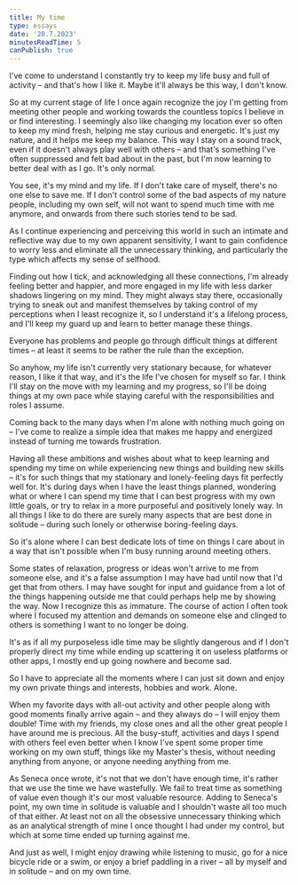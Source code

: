 ```yaml
---
title: My time
type: essays
date: '20.7.2023'
minutesReadTime: 5
canPublish: true
---
```


I've come to understand I constantly try to keep my life busy and full of activity – and that's how I like it. Maybe it'll always be this way, I don't know. 

So at my current stage of life I once again recognize the joy I'm getting from meeting other people and working towards the countless topics I believe in or find interesting. I seemingly also like changing my location ever so often to keep my mind fresh, helping me stay curious and energetic. It's just my nature, and it helps me keep my balance. This way I stay on a sound track, even if it doesn't always play well with others – and that's something I've often suppressed and felt bad about in the past, but I'm now learning to better deal with as I go. It's only normal.

You see, it's my mind and my life. If I don't take care of myself, there's no one else to save me. If I don't control some of the bad aspects of my nature people, including my own self, will not want to spend much time with me anymore, and onwards from there such stories tend to be sad.

As I continue experiencing and perceiving this world in such an intimate and reflective way due to my own apparent sensitivity, I want to gain confidence to worry less and eliminate all the unnecessary thinking, and particularly the type which affects my sense of selfhood. 

Finding out how I tick, and acknowledging all these connections, I'm already feeling better and happier, and more engaged in my life with less darker shadows lingering on my mind. They might always stay there, occasionally trying to sneak out and manifest themselves by taking control of my perceptions when I least recognize it, so I understand it's a lifelong process, and I'll keep my guard up and learn to better manage these things. 

Everyone has problems and people go through difficult things at different times – at least it seems to be rather the rule than the exception. 

So anyhow, my life isn't currently very stationary because, for whatever reason, I like it that way, and it's the life I've chosen for myself so far. I think I'll stay on the move with my learning and my progress, so I'll be doing things at my own pace while staying careful with the responsibilities and roles I assume. 

Coming back to the many days when I'm alone with nothing much going on – I've come to realize a simple idea that makes me happy and energized instead of turning me towards frustration.

Having all these ambitions and wishes about what to keep learning and spending my time on while experiencing new things and building new skills – it's for such things that my stationary and lonely-feeling days fit perfectly well for. It's during days when I have the least things planned, wondering what or where I can spend my time that I can best progress with my own little goals, or try to relax in a more purposeful and positively lonely way. In all things I like to do there are surely many aspects that are best done in solitude – during such lonely or otherwise boring-feeling days. 

So it's alone where I can best dedicate lots of time on things I care about in a way that isn't possible when I'm busy running around meeting others.

Some states of relaxation, progress or ideas won't arrive to me from someone else, and it's a false assumption I may have had until now that I'd get that from others. I may have sought for input and guidance from a lot of the things happening outside me that could perhaps help me by showing the way. Now I recognize this as immature. The course of action I often took where I focused my attention and demands on someone else and clinged to others is something I want to no longer be doing.  

It's as if all my purposeless idle time may be slightly dangerous and if I don't properly direct my time while ending up scattering it on useless platforms or other apps, I mostly end up going nowhere and become sad.

So I have to appreciate all the moments where I can just sit down and enjoy my own private things and interests, hobbies and work. Alone.

When my favorite days with all-out activity and other people along with good moments finally arrive again – and they always do – I will enjoy them double! Time with my friends, my close ones and all the other great people I have around me is precious. All the busy-stuff, activities and days I spend with others feel even better when I know I've spent some proper time working on my own stuff, things like my Master's thesis, without needing anything from anyone, or anyone needing anything from me. 

As Seneca once wrote, it's not that we don't have enough time, it's rather that we use the time we have wastefully. We fail to treat time as something of value even though it's our most valuable resource. Adding to Seneca's point, my own time in solitude is valuable and I shouldn't waste all too much of that either. At least not on all the obsessive unnecessary thinking which as an analytical strength of mine I once thought I had under my control, but which at some time ended up turning against me. 

And just as well, I might enjoy drawing while listening to music, go for a nice bicycle ride or a swim, or enjoy a brief paddling in a river – all by myself and in solitude – and on my own time. 
